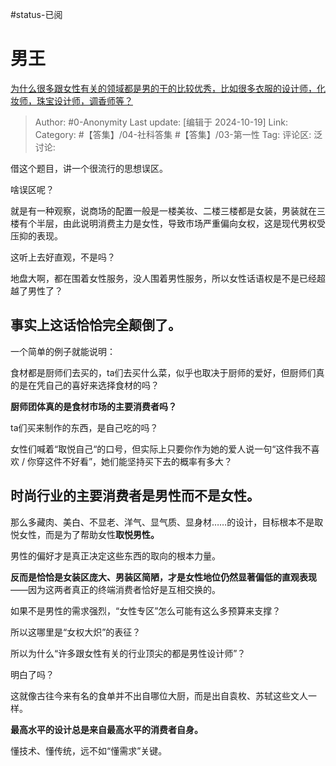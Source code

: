 #status-已阅 
# 男王
[为什么很多跟女性有关的领域都是男的干的比较优秀，比如很多衣服的设计师，化妆师，珠宝设计师，调香师等？](https://www.zhihu.com/question/35180052/answer/9318588948)

> Author: #0-Anonymity
> Last update: [编辑于 2024-10-19]
> Link:
> Category: #【答集】/04-社科答集 #【答集】/03-第一性 
> Tag: 
> 评论区:
> 泛讨论:

借这个题目，讲一个很流行的思想误区。

啥误区呢？

就是有一种观察，说商场的配置一般是一楼美妆、二楼三楼都是女装，男装就在三楼有个半层，由此说明消费主力是女性，导致市场严重偏向女权，这是现代男权受压抑的表现。

这听上去好直观，不是吗？

地盘大啊，都在围着女性服务，没人围着男性服务，所以女性话语权是不是已经超越了男性了？

## **事实上这话恰恰完全颠倒了**。 ##

一个简单的例子就能说明：

食材都是厨师们去买的，ta们去买什么菜，似乎也取决于厨师的爱好，但厨师们真的是在凭自己的喜好来选择食材的吗？

**厨师团体真的是食材市场的主要消费者吗？**

ta们买来制作的东西，是自己吃的吗？

女性们喊着“取悦自己“的口号，但实际上只要你作为她的爱人说一句“这件我不喜欢 / 你穿这件不好看”，她们能坚持买下去的概率有多大？

## **时尚行业的主要消费者是男性而不是女性。** ##

那么多藏肉、美白、不显老、洋气、显气质、显身材……的设计，目标根本不是取悦女性，而是为了帮助女性**取悦男性。**

男性的偏好才是真正决定这些东西的取向的根本力量。

**反而是恰恰是女装区庞大、男装区简陋，才是女性地位仍然显著偏低的直观表现**——因为这两者真正的终端消费者恰好是互相交换的。

如果不是男性的需求强烈，“女性专区”怎么可能有这么多预算来支撑？

所以这哪里是“女权大炽”的表征？

所以为什么“许多跟女性有关的行业顶尖的都是男性设计师”？

明白了吗？

这就像古往今来有名的食单并不出自哪位大厨，而是出自袁枚、苏轼这些文人一样。

**最高水平的设计总是来自最高水平的消费者自身。**

懂技术、懂传统，远不如“懂需求”关键。